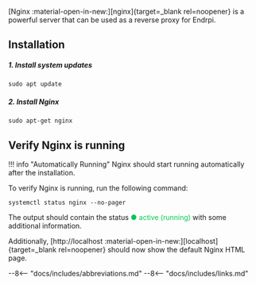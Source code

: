 [Nginx :material-open-in-new:][nginx]{target=_blank rel=noopener}
is a powerful server that can be used as a reverse proxy for Endrpi.

## Installation

##### 1. Install system updates

```
sudo apt update
``` 

##### 2. Install Nginx

```
sudo apt-get nginx
``` 

## Verify Nginx is running

!!! info "Automatically Running"
    Nginx should start running automatically after the installation.

To verify Nginx is running, run the following command:

```
systemctl status nginx --no-pager
```

The output should contain the status <span style="color: #00c853">● active (running)</span> with some additional
information.

Additionally, 
[http://localhost :material-open-in-new:][localhost]{target=_blank rel=noopener}
should now show the default Nginx HTML page.

--8<-- "docs/includes/abbreviations.md"
--8<-- "docs/includes/links.md"
